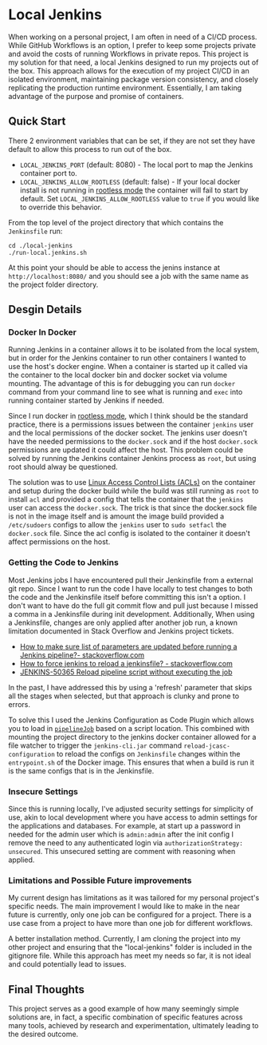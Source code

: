 # Local Jenkins

When working on a personal project, I am often in need of a CI/CD process. While GitHub Workflows is an option, I prefer to keep some projects private and avoid the costs of running Workflows in private repos. This project is my solution for that need, a local Jenkins designed to run my projects out of the box. This approach allows for the execution of my project CI/CD in an isolated environment, maintaining package version consistency, and closely replicating the production runtime environment. Essentially, I am taking advantage of the purpose and promise of containers.

## Quick Start

There 2 environment variables that can be set, if they are not set they have default to allow this process to run out of the box.

* `LOCAL_JENKINS_PORT` (default: 8080) - The local port to map the Jenkins container port to.
* `LOCAL_JENKINS_ALLOW_ROOTLESS` (default: false) - If your local docker install is not running in [rootless mode](https://docs.docker.com/engine/security/rootless/) the container will fail to start by default. Set `LOCAL_JENKINS_ALLOW_ROOTLESS` value to `true` if you would like to override this behavior.


From the top level of the project directory that which contains the `Jenkinsfile` run:

```
cd ./local-jenkins
./run-local.jenkins.sh
```

At this point your should be able to access the jenins instance at `http://localhost:8080/` and you should see a job with the same name as the project folder directory. 

## Desgin Details

### Docker In Docker 

Running Jenkins in a container allows it to be isolated from the local system, but in order for the Jenkins container to run other containers I wanted to use the host's docker engine. When a container is started up it called via the container to the local docker bin and docker socket via volume mounting. The advantage of this is for debugging you can run `docker` command from your command line to see what is running and `exec` into running container started by Jenkins if needed. 

Since I run docker in [rootless mode](https://docs.docker.com/engine/security/rootless/), which I think should be the standard practice, there is a permissions issues between the container `jenkins` user and the local permissions of the docker socket. The jenkins user doesn't have the needed permissions to the `docker.sock` and if the host `docker.sock` permissions are updated it could affect the host. This problem could be solved by running the Jenkins container Jenkins process as `root`, but using root should alway be questioned. 

The solution was to use [Linux Access Control Lists (ACLs)](https://www.redhat.com/sysadmin/linux-access-control-lists) on the container and setup during the docker build while the build was still running as `root` to install `acl` and provided a config that tells the container that the `jenkins` user can access the `docker.sock`. The trick is that since the docker.sock file is not in the image itself and is amount the image build provided a `/etc/sudoers` configs to allow the `jenkins` user to `sudo setfacl` the `docker.sock` file. Since the acl config is isolated to the container it doesn't affect permissions on the host.

### Getting the Code to Jenkins

Most Jenkins jobs I have encountered pull their Jenkinsfile from a external git repo. Since I want to run the code I have locally to test changes to both the code and the Jenkinsfile itself before committing this isn't a option. I don't want to have do the full git commit flow and pull just because I missed a comma in a Jenkinsfile during init development. Additionally, When using a Jenkinsfile, changes are only applied after another job run, a known limitation documented in Stack Overflow and Jenkins project tickets.

- [How to make sure list of parameters are updated before running a Jenkins pipeline?- stackoverflow.com](https://stackoverflow.com/questions/46680573/how-to-make-sure-list-of-parameters-are-updated-before-running-a-jenkins-pipelin)
- [How to force jenkins to reload a jenkinsfile? - stackoverflow.com](https://stackoverflow.com/questions/44422691/how-to-force-jenkins-to-reload-a-jenkinsfile)
- [JENKINS-50365 Reload pipeline script without executing the job](https://issues.jenkins.io/browse/JENKINS-50365)

In the past, I have addressed this by using a 'refresh' parameter that skips all the stages when selected, but that approach is clunky and prone to errors.

To solve this I used the Jenkins Configuration as Code Plugin which allows you to load in [`pipelineJob`](https://jenkinsci.github.io/job-dsl-plugin/#path/pipelineJob) based on a script location. This combined with mounting the project directory to the jenkins docker container allowed for a file watcher to trigger the `jenkins-cli.jar` command `reload-jcasc-configuration` to reload the configs on `Jenkinsfile` changes within the `entrypoint.sh` of the Docker image. This ensures that when a build is run it is the same configs that is in the Jenkinsfile.

### Insecure Settings

Since this is running locally, I've adjusted security settings for simplicity of use, akin to local development where you have access to admin settings for the applications and databases. For example, at start up a password in needed for the admin user which is `admin:admin` after the init config I remove the need to any authenticated login via `authorizationStrategy: unsecured`. This unsecured setting are comment with reasoning when applied.

### Limitations and Possible Future improvements

My current design has limitations as it was tailored for my personal project's specific needs. The main improvement I would like to make in the near future is currently, only one job can be configured for a project. There is a use case from a project to have more than one job for different workflows.

A better installation method. Currently, I am cloning the project into my other project and ensuring that the "local-jenkins" folder is included in the gitignore file. While this approach has meet my needs so far, it is not ideal and could potentially lead to issues.

## Final Thoughts

This project serves as a good example of how many seemingly simple solutions are, in fact, a specific combination of specific features across many tools, achieved by research and experimentation, ultimately leading to the desired outcome. 